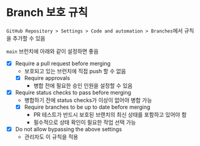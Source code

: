 # Branch 보호 규칙

`GitHub Repository > Settings > Code and automation > Branches`에서 규칙을 추가할 수 있음

`main` 브런치에 아래와 같이 설정하면 좋음


- [X] Require a pull request before merging
  - 보호되고 있는 브런치에 직접 push 할 수 없음
  - [X] Require approvals
    - 병합 전에 필요한 승인 인원을 설정할 수 있음
- [X] Require status checks to pass before merging
  - 병합하기 전에 status checks가 이상이 없어야 병합 가능
  - [X] Require branches to be up to date before merging
    - PR 테스트가 반드시 보호된 브랜치의 최신 상태를 포함하고 있어야 함
    - 필수적으로 상태 확인이 필요한 작업 선택 가능
- [X] Do not allow bypassing the above settings
  - 관리자도 이 규칙을 적용
